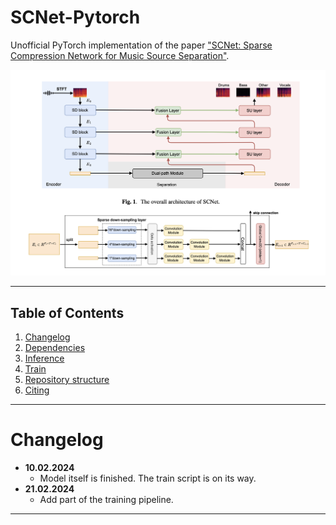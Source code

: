# SCNet-Pytorch

Unofficial PyTorch implementation of the paper 
["SCNet: Sparse Compression Network for Music Source Separation"](https://arxiv.org/abs/2401.13276.pdf).

![architecture](images/architecture.png)

---
## Table of Contents

1. [Changelog](#changelog)
1. [Dependencies](#dependencies)
2. [Inference](#inference)
3. [Train](#train)
4. [Repository structure](#structure)
5. [Citing](#cite)

---
<a name="changelog"/>

# Changelog

- **10.02.2024**
  - Model itself is finished. The train script is on its way.
- **21.02.2024**
  - Add part of the training pipeline.

---


